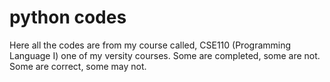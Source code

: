 # python codes

Here all the codes are from my course called, CSE110 (Programming Language I) one of my versity courses.
Some are completed, some are not.
Some are correct, some may not.
